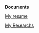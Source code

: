 **Documents**

[My resume](https://docs.google.com/document/d/1rAaz1npJsNaA1Z4rRAQerH271eRiXhrEhwdmj5DxFQg/edit?usp=sharing)

[My Researchs](https://docs.google.com/document/d/1rAaz1npJsNaA1Z4rRAQerH271eRiXhrEhwdmj5DxFQg/edit?usp=sharing)
